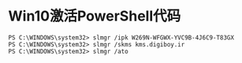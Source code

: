 # Win10激活PowerShell代码

```shell
PS C:\WINDOWS\system32> slmgr /ipk W269N-WFGWX-YVC9B-4J6C9-T83GX
PS C:\WINDOWS\system32> slmgr /skms kms.digiboy.ir
PS C:\WINDOWS\system32> slmgr /ato
```

